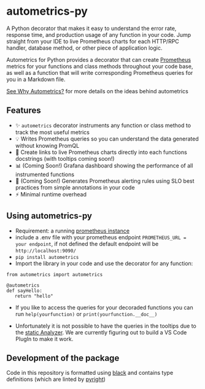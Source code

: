# autometrics-py

A Python decorator that makes it easy to understand the error rate, response time, and production usage of any function in your code. Jump straight from your IDE to live Prometheus charts for each HTTP/RPC handler, database method, or other piece of application logic.

Autometrics for Python provides a decorator that can create [Prometheus](https://prometheus.io/) metrics for your functions and class methods throughout your code base, as well as a function that will write corresponding Prometheus queries for you in a Markdown file.

[See Why Autometrics?](https://github.com/autometrics-dev#why-autometrics) for more details on the ideas behind autometrics

## Features

- ✨ `autometrics` decorator instruments any function or class method to track the
  most useful metrics
- 💡 Writes Prometheus queries so you can understand the data generated without
  knowing PromQL
- 🔗 Create links to live Prometheus charts directly into each functions docstrings (with tooltips coming soon!)
- 📊 (Coming Soon!) Grafana dashboard showing the performance of all
  instrumented functions
- 🚨 (Coming Soon!) Generates Prometheus alerting rules using SLO best practices
  from simple annotations in your code
- ⚡ Minimal runtime overhead

## Using autometrics-py

- Requirement: a running [prometheus instance](https://prometheus.io/download/)
- include a .env file with your prometheus endpoint `PROMETHEUS_URL = your endpoint`, if not defined the default endpoint will be `http://localhost:9090/`
- `pip install autometrics`
- Import the library in your code and use the decorator for any function:

```
from autometrics import autometrics

@autometrics
def sayHello:
   return "hello"

```

- If you like to access the queries for your decoraded functions you can run `help(yourfunction)` or `print(yourfunction.__doc__)`

- Unfortunately it is not possible to have the queries in the tooltips due to the [static Analyzer](https://github.com/davidhalter/jedi/issues/1921). We are currently figuring out to build a VS Code PlugIn to make it work.

## Development of the package

Code in this repository is formatted using [black](https://black.readthedocs.io/en/stable/) and contains type definitions (which are linted by [pyright](https://microsoft.github.io/pyright/))
